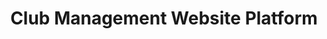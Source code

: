 ---
title: "Club Management Website Platform"
excerpt: ""
collection: projects
projecturl: "https://github.com/itsuncheng/oclubs"
description: "An online club exhibition and management platform designed for SHSID club system to promote the effects of club publicity and to simplify club management process for both club leaders and students."
---